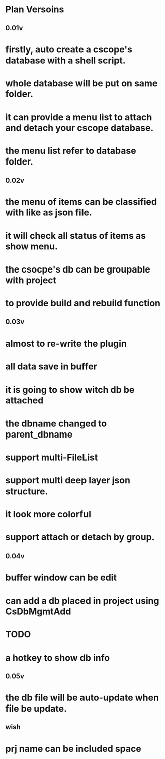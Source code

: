 Plan Versoins
=============

0.01v
-----
# firstly, auto create a cscope's database with a shell script.
# whole database will be put on same folder.
# it can provide a menu list to attach and detach your cscope database.
# the menu list refer to database folder.

0.02v
-----
# the menu of items can be classified with like as json file.
# it will check all status of items as show menu.
# the csocpe's db can be groupable with project
# to provide build and rebuild function

0.03v
-----
# almost to re-write the plugin
# all data save in buffer
# it is going to show witch db be attached
# the dbname changed to parent_dbname
# support multi-FileList
# support multi deep layer json structure. 
# it look more colorful
# support attach or detach by group.

0.04v
-----
# buffer window can be edit
# can add a db placed in project using CsDbMgmtAdd

TODO
====
# a hotkey to show db info

0.05v
-----
# the db file will be auto-update when file be update.

wish
----
# prj name can be included space
